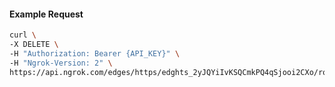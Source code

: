 <!-- Code generated for API Clients. DO NOT EDIT. -->

#### Example Request

```bash
curl \
-X DELETE \
-H "Authorization: Bearer {API_KEY}" \
-H "Ngrok-Version: 2" \
https://api.ngrok.com/edges/https/edghts_2yJQYiIvKSQCmkPQ4qSjooi2CXo/routes/edghtsrt_2yJQYhqBBu2ckjpcjdRofQZ6zzl/request_headers
```
